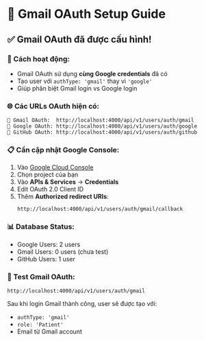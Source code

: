 # 📧 Gmail OAuth Setup Guide

## ✅ Gmail OAuth đã được cấu hình!

### 🔄 Cách hoạt động:
- Gmail OAuth sử dụng **cùng Google credentials** đã có
- Tạo user với `authType: 'gmail'` thay vì `'google'`
- Giúp phân biệt Gmail login vs Google login

### 🌐 Các URLs OAuth hiện có:
```
🔗 Gmail OAuth:  http://localhost:4000/api/v1/users/auth/gmail
🔗 Google OAuth: http://localhost:4000/api/v1/users/auth/google  
🔗 GitHub OAuth: http://localhost:4000/api/v1/users/auth/github
```

### 📋 Cần cập nhật Google Console:
1. Vào [Google Cloud Console](https://console.cloud.google.com/)
2. Chọn project của bạn
3. Vào **APIs & Services** → **Credentials**
4. Edit OAuth 2.0 Client ID
5. Thêm **Authorized redirect URIs**:
   ```
   http://localhost:4000/api/v1/users/auth/gmail/callback
   ```

### 📊 Database Status:
- Google Users: 2 users
- Gmail Users: 0 users (chưa test)
- GitHub Users: 1 user

### 🧪 Test Gmail OAuth:
```
http://localhost:4000/api/v1/users/auth/gmail
```

Sau khi login Gmail thành công, user sẽ được tạo với:
- `authType: 'gmail'`
- `role: 'Patient'`
- Email từ Gmail account
